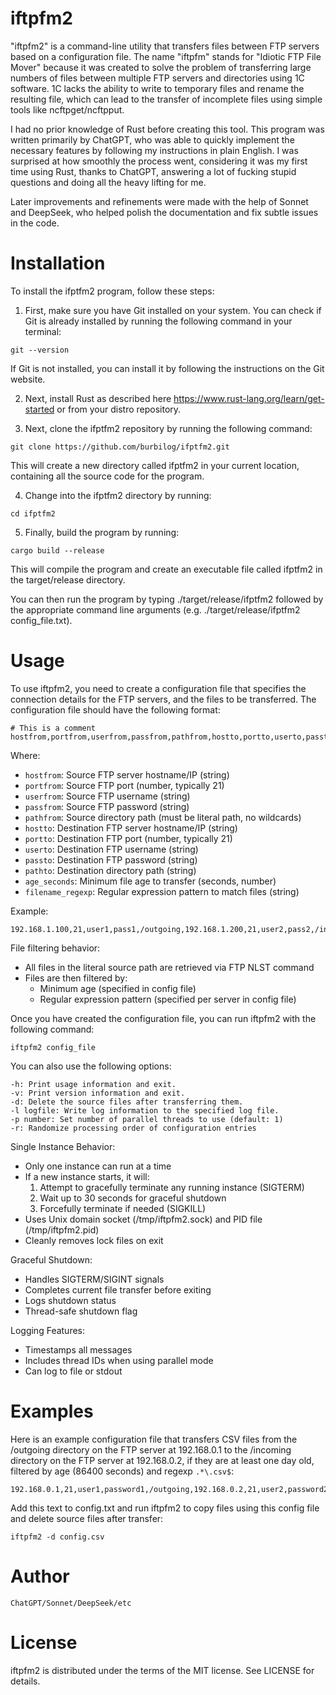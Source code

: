 iftpfm2
=======

"iftpfm2" is a command-line utility that transfers files between FTP servers based on a configuration file. The name "iftpfm" stands for "Idiotic FTP File Mover" because it was created to solve the problem of transferring large numbers of files between multiple FTP servers and directories using 1C software. 1C lacks the ability to write to temporary files and rename the resulting file, which can lead to the transfer of incomplete files using simple tools like ncftpget/ncftpput.

I had no prior knowledge of Rust before creating this tool. This program was written primarily by ChatGPT, who was able to quickly implement the necessary features by following my instructions in plain English. I was surprised at how smoothly the process went, considering it was my first time using Rust, thanks to ChatGPT, answering a lot of fucking stupid questions and doing all the heavy lifting for me.

Later improvements and refinements were made with the help of Sonnet and DeepSeek, who helped polish the documentation and fix subtle issues in the code.

Installation
============

To install the ifptfm2 program, follow these steps:

1. First, make sure you have Git installed on your system. You can check if Git is already installed by running the following command in your terminal:

~~~
git --version
~~~

If Git is not installed, you can install it by following the instructions on the Git website.

2. Next, install Rust as described here https://www.rust-lang.org/learn/get-started or from your distro repository.

3. Next, clone the ifptfm2 repository by running the following command:

~~~
git clone https://github.com/burbilog/ifptfm2.git
~~~

This will create a new directory called ifptfm2 in your current location, containing all the source code for the program.

4. Change into the ifptfm2 directory by running:

~~~
cd ifptfm2
~~~

5. Finally, build the program by running:

~~~
cargo build --release
~~~

This will compile the program and create an executable file called ifptfm2 in the target/release directory.

You can then run the program by typing ./target/release/ifptfm2 followed by the appropriate command line arguments (e.g. ./target/release/ifptfm2 config_file.txt).



Usage
=====

To use iftpfm2, you need to create a configuration file that specifies the connection details for the FTP servers, and the files to be transferred. The configuration file should have the following format:

~~~
# This is a comment
hostfrom,portfrom,userfrom,passfrom,pathfrom,hostto,portto,userto,passto,pathto,age_seconds,filename_regexp
~~~

Where:
- `hostfrom`: Source FTP server hostname/IP (string)
- `portfrom`: Source FTP port (number, typically 21)
- `userfrom`: Source FTP username (string)
- `passfrom`: Source FTP password (string)  
- `pathfrom`: Source directory path (must be literal path, no wildcards)
- `hostto`: Destination FTP server hostname/IP (string)
- `portto`: Destination FTP port (number, typically 21)
- `userto`: Destination FTP username (string)
- `passto`: Destination FTP password (string)
- `pathto`: Destination directory path (string)
- `age_seconds`: Minimum file age to transfer (seconds, number)
- `filename_regexp`: Regular expression pattern to match files (string)

Example:
```
192.168.1.100,21,user1,pass1,/outgoing,192.168.1.200,21,user2,pass2,/incoming,3600,.*\.xml$
```

File filtering behavior:
- All files in the literal source path are retrieved via FTP NLST command
- Files are then filtered by:
  - Minimum age (specified in config file)
  - Regular expression pattern (specified per server in config file)

Once you have created the configuration file, you can run iftpfm2 with the following command:

~~~
iftpfm2 config_file
~~~

You can also use the following options:

    -h: Print usage information and exit.
    -v: Print version information and exit.
    -d: Delete the source files after transferring them.
    -l logfile: Write log information to the specified log file.
    -p number: Set number of parallel threads to use (default: 1)
    -r: Randomize processing order of configuration entries

Single Instance Behavior:
- Only one instance can run at a time
- If a new instance starts, it will:
  1. Attempt to gracefully terminate any running instance (SIGTERM)
  2. Wait up to 30 seconds for graceful shutdown
  3. Forcefully terminate if needed (SIGKILL)
- Uses Unix domain socket (/tmp/iftpfm2.sock) and PID file (/tmp/iftpfm2.pid)
- Cleanly removes lock files on exit

Graceful Shutdown:
- Handles SIGTERM/SIGINT signals
- Completes current file transfer before exiting
- Logs shutdown status
- Thread-safe shutdown flag

Logging Features:
- Timestamps all messages
- Includes thread IDs when using parallel mode
- Can log to file or stdout

Examples
========

Here is an example configuration file that transfers CSV files from the /outgoing directory on the FTP server at 192.168.0.1 to the /incoming directory on the FTP server at 192.168.0.2, if they are at least one day old, filtered by age (86400 seconds) and regexp `.*\.csv$`:

```
192.168.0.1,21,user1,password1,/outgoing,192.168.0.2,21,user2,password2,/incoming,86400,.*\.csv$
```

Add this text to config.txt and run iftpfm2 to copy files using this config file and delete source files after transfer:

```
iftpfm2 -d config.csv
```

Author
======

    ChatGPT/Sonnet/DeepSeek/etc

License
=======

iftpfm2 is distributed under the terms of the MIT license. See LICENSE for details.
